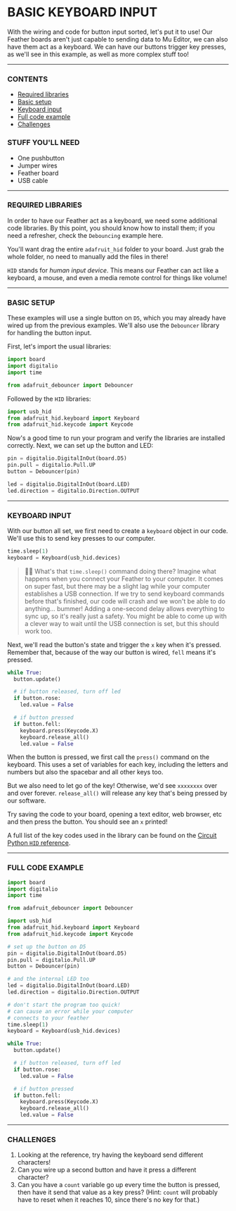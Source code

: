 # BASIC KEYBOARD INPUT

With the wiring and code for button input sorted, let's put it to use! Our Feather boards aren't just capable to sending data to Mu Editor, we can also have them act as a keyboard. We can have our buttons trigger key presses, as we'll see in this example, as well as more complex stuff too!

***

### CONTENTS  

* [Required libraries](#required-libraries)  
* [Basic setup](#basic-setup)  
* [Keyboard input](#keyboard-input)  
* [Full code example](#full-code-example)  
* [Challenges](#challenges)  

### STUFF YOU'LL NEED  

* One pushbutton  
* Jumper wires  
* Feather board  
* USB cable  

***

### REQUIRED LIBRARIES  
In order to have our Feather act as a keyboard, we need some additional code libraries. By this point, you should know how to install them; if you need a refresher, check the `Debouncing` example here.

You'll want drag the entire `adafruit_hid` folder to your board. Just grab the whole folder, no need to manually add the files in there!

`HID` stands for *human input device*. This means our Feather can act like a keyboard, a mouse, and even a media remote control for things like volume!

***

### BASIC SETUP  
These examples will use a single button on `D5`, which you may already have wired up from the previous examples. We'll also use the `Debouncer` library for handling the button input.

First, let's import the usual libraries:

```python
import board
import digitalio
import time

from adafruit_debouncer import Debouncer
```

Followed by the `HID` libraries:

```python
import usb_hid
from adafruit_hid.keyboard import Keyboard
from adafruit_hid.keycode import Keycode
```

Now's a good time to run your program and verify the libraries are installed correctly. Next, we can set up the button and LED:

```python
pin = digitalio.DigitalInOut(board.D5)
pin.pull = digitalio.Pull.UP
button = Debouncer(pin)

led = digitalio.DigitalInOut(board.LED)
led.direction = digitalio.Direction.OUTPUT
```

***

### KEYBOARD INPUT  
With our button all set, we first need to create a `keyboard` object in our code. We'll use this to send key presses to our computer.

```python
time.sleep(1)
keyboard = Keyboard(usb_hid.devices)
```

> 🙋‍♀️ What's that `time.sleep()` command doing there? Imagine what happens when you connect your Feather to your computer. It comes on super fast, but there may be a slight lag while your computer establishes a USB connection. If we try to send keyboard commands before that's finished, our code will crash and we won't be able to do anything... bummer! Adding a one-second delay allows everything to sync up, so it's really just a safety. You might be able to come up with a clever way to wait until the USB connection is set, but this should work too.

Next, we'll read the button's state and trigger the `x` key when it's pressed. Remember that, because of the way our button is wired, `fell` means it's pressed.

```python
while True:
  button.update()

  # if button released, turn off led
  if button.rose:
    led.value = False

  # if button pressed
  if button.fell:
    keyboard.press(Keycode.X)
    keyboard.release_all()
    led.value = False
```

When the button is pressed, we first call the `press()` command on the keyboard. This uses a set of variables for each key, including the letters and numbers but also the spacebar and all other keys too.

But we also need to let go of the key! Otherwise, we'd see `xxxxxxxx` over and over forever. `release_all()` will release any key that's being pressed by our software.

Try saving the code to your board, opening a text editor, web browser, etc and then press the button. You should see an `x` printed!

A full list of the key codes used in the library can be found on the [Circuit Python `HID` reference](https://circuitpython.readthedocs.io/projects/hid/en/latest/api.html#adafruit-hid-keycode-keycode).

***

### FULL CODE EXAMPLE

```python
import board
import digitalio
import time

from adafruit_debouncer import Debouncer

import usb_hid
from adafruit_hid.keyboard import Keyboard
from adafruit_hid.keycode import Keycode

# set up the button on D5
pin = digitalio.DigitalInOut(board.D5)
pin.pull = digitalio.Pull.UP
button = Debouncer(pin)

# and the internal LED too
led = digitalio.DigitalInOut(board.LED)
led.direction = digitalio.Direction.OUTPUT

# don't start the program too quick!
# can cause an error while your computer
# connects to your feather
time.sleep(1)
keyboard = Keyboard(usb_hid.devices)

while True:
  button.update()

  # if button released, turn off led
  if button.rose:
    led.value = False

  # if button pressed
  if button.fell:
    keyboard.press(Keycode.X)
    keyboard.release_all()
    led.value = False
```

***

### CHALLENGES  

1. Looking at the reference, try having the keyboard send different characters!  
2. Can you wire up a second button and have it press a different character?  
3. Can you have a `count` variable go up every time the button is pressed, then have it send that value as a key press? (Hint: `count` will probably have to reset when it reaches 10, since there's no key for that.)

